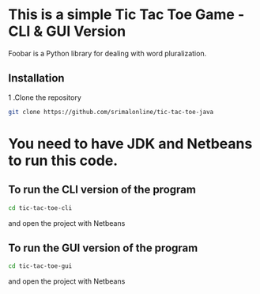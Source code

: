 # This is a simple Tic Tac Toe Game - CLI &  GUI Version

Foobar is a Python library for dealing with word pluralization.

## Installation

1 .Clone the repository
```bash
git clone https://github.com/srimalonline/tic-tac-toe-java
```
# You need to have JDK and Netbeans to run this code.

## To run the CLI version of the program
```bash
cd tic-tac-toe-cli
```
and open the project with Netbeans

## To run the GUI version of the program
```bash
cd tic-tac-toe-gui
```
and open the project with Netbeans
